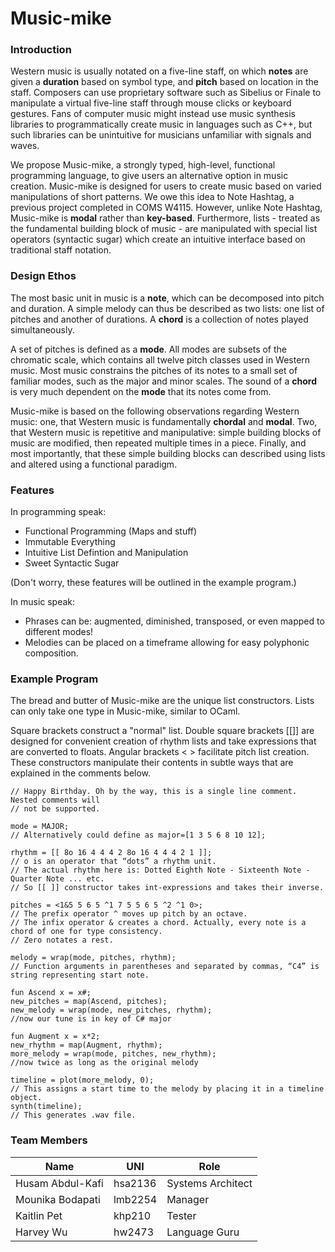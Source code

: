 Music-mike
=====

### Introduction
Western music is usually notated on a five-line staff, on which **notes** are given a **duration** based on symbol type, and **pitch** based on location in the staff. Composers can use proprietary software such as Sibelius or Finale to manipulate a virtual five-line staff through mouse clicks or keyboard gestures. Fans of computer music might instead use music synthesis libraries to programmatically create music in languages such as C++, but such libraries can be unintuitive for musicians unfamiliar with signals and waves.

We propose Music-mike, a strongly typed, high-level, functional programming language, to give users an alternative option in music creation. Music-mike is designed for users to create music based on varied manipulations of short patterns. We owe this idea to Note Hashtag, a previous project completed in COMS W4115. However, unlike Note Hashtag, Music-mike is **modal** rather than **key-based**. Furthermore, lists - treated as the fundamental building block of music - are manipulated with special list operators (syntactic sugar) which create an intuitive interface based on traditional staff notation.

### Design Ethos
The most basic unit in music is a **note**, which can be decomposed into pitch and duration. A simple melody can thus be described as two lists: one list of pitches and another of durations. A **chord** is a collection of notes played simultaneously. 

A set of pitches is defined as a **mode**. All modes are subsets of the chromatic scale, which contains all twelve pitch classes used in Western music. Most music constrains the pitches of its notes to a small set of familiar modes, such as the major and minor scales. The sound of a **chord** is very much dependent on the **mode** that its notes come from.

Music-mike is based on the following observations regarding Western music: one, that Western music is fundamentally  **chordal** and **modal**. Two, that Western music is repetitive and manipulative: simple building blocks of music are modified, then repeated multiple times in a piece. Finally, and most importantly, that these simple building blocks can described using lists and altered using a functional paradigm. 

### Features 
In programming speak:
- Functional Programming (Maps and stuff) 
- Immutable Everything 
- Intuitive List Defintion and Manipulation
- Sweet Syntactic Sugar 

(Don't worry, these features will be outlined in the example program.)

In music speak:
- Phrases can be: augmented, diminished, transposed, or even mapped to different modes!
- Melodies can be placed on a timeframe allowing for easy polyphonic composition.

### Example Program
The bread and butter of Music-mike are the unique list constructors. Lists can only take one type in Music-mike, similar to OCaml. 

Square brackets construct a "normal" list. Double square brackets [[]] are designed for convenient creation of rhythm lists and take expressions that are converted to floats. Angular brackets < > facilitate pitch list creation. These constructors manipulate their contents in subtle ways that are explained in the comments below.

	// Happy Birthday. Oh by the way, this is a single line comment. Nested comments will 
	// not be supported.
	
	mode = MAJOR;  
	// Alternatively could define as major=[1 3 5 6 8 10 12]; 

	rhythm = [[ 8o 16 4 4 4 2 8o 16 4 4 4 2 1 ]]; 
	// o is an operator that “dots” a rhythm unit. 
	// The actual rhythm here is: Dotted Eighth Note - Sixteenth Note - Quarter Note ... etc.
	// So [[ ]] constructor takes int-expressions and takes their inverse. 

	pitches = <1&5 5 6 5 ^1 7 5 5 6 5 ^2 ^1 0>; 
	// The prefix operator ^ moves up pitch by an octave. 
	// The infix operator & creates a chord. Actually, every note is a chord of one for type consistency.
	// Zero notates a rest.

	melody = wrap(mode, pitches, rhythm);
	// Function arguments in parentheses and separated by commas, “C4” is string representing start note.

	fun Ascend x = x#;
	new_pitches = map(Ascend, pitches);
	new_melody = wrap(mode, new_pitches, rhythm);
	//now our tune is in key of C# major

	fun Augment x = x*2;
	new_rhythm = map(Augment, rhythm);
	more_melody = wrap(mode, pitches, new_rhythm);
	//now twice as long as the original melody
	
	timeline = plot(more_melody, 0);
	// This assigns a start time to the melody by placing it in a timeline object.
	synth(timeline);
	// This generates .wav file.


### Team Members

| Name               | UNI     | Role                |
|--------------------|---------|---------------------|
| Husam Abdul-Kafi   | hsa2136 | Systems Architect   |
| Mounika Bodapati   | lmb2254 | Manager             |
| Kaitlin Pet        | khp210  | Tester              |
| Harvey Wu          | hw2473  | Language Guru       |
